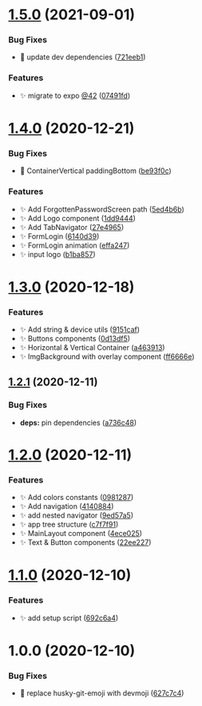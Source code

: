 # [1.5.0](https://github.com/JimmyBeldone/expo-starter-lemonade/compare/v1.4.0...v1.5.0) (2021-09-01)


### Bug Fixes

* 🐛 update dev dependencies ([721eeb1](https://github.com/JimmyBeldone/expo-starter-lemonade/commit/721eeb1b967b798a65373fdd40a26b6229d59fda))


### Features

* ✨ migrate to expo [@42](https://github.com/42) ([07491fd](https://github.com/JimmyBeldone/expo-starter-lemonade/commit/07491fde135e0918898c258e2d09ce80cbe05e7f))

# [1.4.0](https://github.com/JimmyBeldone/expo-starter-lemonade/compare/v1.3.0...v1.4.0) (2020-12-21)


### Bug Fixes

* 🐛 ContainerVertical paddingBottom ([be93f0c](https://github.com/JimmyBeldone/expo-starter-lemonade/commit/be93f0c4b56aaecc42d5cece0c50491f9e76bea7))


### Features

* ✨ Add ForgottenPasswordScreen path ([5ed4b6b](https://github.com/JimmyBeldone/expo-starter-lemonade/commit/5ed4b6b8debbd6282562b2a9f8d5126cee3196a2))
* ✨ Add Logo component ([1dd9444](https://github.com/JimmyBeldone/expo-starter-lemonade/commit/1dd94444e45760d00c32d6b32b12780a0c252443))
* ✨ Add TabNavigator ([27e4965](https://github.com/JimmyBeldone/expo-starter-lemonade/commit/27e4965918cd747ba818f92c34ccc49d408393a3))
* ✨ FormLogin ([6140d39](https://github.com/JimmyBeldone/expo-starter-lemonade/commit/6140d3970ca2ff5696ca1ab668de89d2e427e89f))
* ✨ FormLogin animation ([effa247](https://github.com/JimmyBeldone/expo-starter-lemonade/commit/effa247a180214ace2fee1f09dc17aaeadba325e))
* ✨ input logo ([b1ba857](https://github.com/JimmyBeldone/expo-starter-lemonade/commit/b1ba8576a87dda0e87fd2865aaec440025918d67))

# [1.3.0](https://github.com/JimmyBeldone/expo-starter-lemonade/compare/v1.2.1...v1.3.0) (2020-12-18)


### Features

* ✨ Add string & device utils ([9151caf](https://github.com/JimmyBeldone/expo-starter-lemonade/commit/9151caf539fb1fabde117f0b7d7056ff023343ba))
* ✨ Buttons components ([0d13df5](https://github.com/JimmyBeldone/expo-starter-lemonade/commit/0d13df59e51dd69129829435016044192d94042b))
* ✨ Horizontal & Vertical Container ([a463913](https://github.com/JimmyBeldone/expo-starter-lemonade/commit/a463913cbc0d6ab70384835755442a2e30c720a0))
* ✨ ImgBackground with overlay component ([ff6666e](https://github.com/JimmyBeldone/expo-starter-lemonade/commit/ff6666e4d782555a3a3eb883e9dc6933e354bc2e))

## [1.2.1](https://github.com/JimmyBeldone/expo-starter-lemonade/compare/v1.2.0...v1.2.1) (2020-12-11)


### Bug Fixes

* **deps:** pin dependencies ([a736c48](https://github.com/JimmyBeldone/expo-starter-lemonade/commit/a736c480c406f8a66707cb774b53e156566cbd2c))

# [1.2.0](https://github.com/JimmyBeldone/expo-starter-lemonade/compare/v1.1.0...v1.2.0) (2020-12-11)


### Features

* ✨ Add colors constants ([0981287](https://github.com/JimmyBeldone/expo-starter-lemonade/commit/098128790c6ba25b55cd58a4327f08af01f7f711))
* ✨ Add navigation ([4140884](https://github.com/JimmyBeldone/expo-starter-lemonade/commit/4140884179a344db324e9cad287a299e80d9ccb9))
* ✨ add nested navigator ([9ed57a5](https://github.com/JimmyBeldone/expo-starter-lemonade/commit/9ed57a55958a556ae9fc1035b3d417fe2a4d93d8))
* ✨ app tree structure ([c7f7f91](https://github.com/JimmyBeldone/expo-starter-lemonade/commit/c7f7f91be3e6bbf2588bdbe484eb4a7f266b01e2))
* ✨ MainLayout component ([4ece025](https://github.com/JimmyBeldone/expo-starter-lemonade/commit/4ece0252b01973f01a4532a13dd472852aab3566))
* ✨ Text & Button components ([22ee227](https://github.com/JimmyBeldone/expo-starter-lemonade/commit/22ee227b8d41ee4f8aab990299b4ea10e2ca4702))

# [1.1.0](https://github.com/JimmyBeldone/expo-starter-lemonade/compare/v1.0.0...v1.1.0) (2020-12-10)


### Features

* ✨ add setup script ([692c6a4](https://github.com/JimmyBeldone/expo-starter-lemonade/commit/692c6a493f93de8678f27e5aca61b7d8a4f66fc6))

# 1.0.0 (2020-12-10)


### Bug Fixes

* 🐛 replace husky-git-emoji with devmoji ([627c7c4](https://github.com/JimmyBeldone/expo-starter-lemonade/commit/627c7c4e8814a738be8023eb828d98b9ff03747b))

